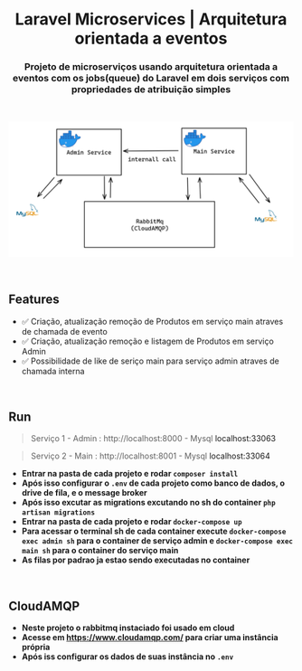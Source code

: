 <h1 align="center">Laravel Microservices | Arquitetura orientada a eventos</h1>
<h3  align="center">Projeto de microserviços usando arquitetura orientada a eventos com os jobs(queue) do Laravel em dois serviços com propriedades de atribuição simples</h3>
<br />
<p align="center">
    <img src="./.github/microservices_laravel.png">
</p>
<br />

<h2>Features</h2>

<ul>
<li>✅ Criação, atualização remoção de Produtos em serviço main atraves de chamada de evento</li>
<li>✅ Criação, atualização remoção e listagem de Produtos em serviço Admin</li>
<li>✅ Possibilidade de like de seriço main para serviço admin atraves de chamada interna</li>
</ul>

<br />

## Run
> Serviço 1 - Admin : http://localhost:8000 - Mysql <a>localhost:33063</a>

> Serviço 2 - Main : http://localhost:8001 - Mysql <a>localhost:33064</a>

- **Entrar na pasta de cada projeto e rodar `composer install`**
- **Após isso configurar o `.env` de cada projeto como banco de dados, o drive de fila, e o message broker**
- **Após isso excutar as migrations excutando no sh do container `php artisan migrations`**
- **Entrar na pasta de cada projeto e rodar `docker-compose up`**
- **Para acessar o terminal sh de cada container execute `docker-compose exec admin sh` para o container de serviço admin e `docker-compose exec main sh` para o container do serviço main**
- **As filas por padrao ja estao sendo executadas no container**
<br />

## CloudAMQP
- **Neste projeto o rabbitmq instaciado foi usado em cloud**
- **Acesse em <a>https://www.cloudamqp.com/</a> para criar uma instância própria**
- **Após iss configurar os dados de suas instância no `.env`**

